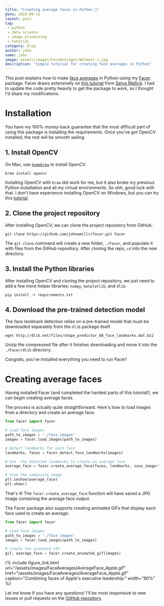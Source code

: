 ```yaml
---
title: "Creating average faces in Python 🙂"
date: 2019-09-11
layout: post
tag:
 - python
 - data science
 - image processing
 - tutorial
category: blog
author: john
name: john
image: assets/images/FaceAverages/Walmart-1.jpg
description: "Simple tutorial for creating face averages in Python"
---
```


This post explains how to make [face averages](/faces-of-fortune/) in Python using my [Facer](https://github.com/johnwmillr/Facer) package. Facer draws extensively on [this tutorial](https://www.learnopencv.com/average-face-opencv-c-python-tutorial/) from [Satya Mallick](https://github.com/spmallick). I had to update the code pretty heavily to get the package to work, so I thought I'd share my modifications.

# Installation
You have my 100% money-back guarantee that the most difficult part of using this package is installing the requirements. Once you've got OpenCV installed, the rest will be smooth sailing.

## 1. Install OpenCV
On Mac, use [`homebrew`](https://brew.sh) to install OpenCV.

```shell
brew install opencv
```

Installing OpenCV with `brew` did work for me, but it also broke my previous Python installation and all my virtual environments. So uhh, good luck with that. I don't have experience installing OpenCV on Windows, but you can try this [tutorial](https://opencv-python-tutroals.readthedocs.io/en/latest/py_tutorials/py_setup/py_setup_in_windows/py_setup_in_windows.html).

## 2. Clone the project repository
After installing OpenCV, we can clone the project repository from GitHub:

```shell
git clone https://github.com/johnwmillr/facer.git Facer
```

The `git clone` command will create a new folder, `./Facer`, and populate it with files from the GitHub repository. After cloning the repo, `cd` into the new directory.

## 3. Install the Python libraries
After installing OpenCV and cloning the project repository, we just need to add a few more helper libraries: `numpy`, `matplotlib`, and `dlib`.

```
pip install -r requirements.txt
```

## 4. Download the pre-trained detection model
The face landmark detection relies on a pre-trained model that must be downloaded separately from the `dlib` package itself.

```shell
wget http://dlib.net/files/shape_predictor_68_face_landmarks.dat.bz2
```

Unzip the compressed file after it finishes downloading and move it into the `./Facer/dlib` directory.

Congrats, you've installed everything you need to run Facer!

# Creating average faces

Having installed Facer (and completed the hardest parts of this tutorial!), we can begin creating average faces.

The process is actually quite straightforward. Here's how to load images from a directory and create an average face:


```python
from facer import facer

# Load face images
path_to_images = "./face_images"
images = facer.load_images(path_to_images)

# Detect landmarks for each face
landmarks, faces = facer.detect_face_landmarks(images)

# Use  the detected landmarks to create an average face
average_face = facer.create_average_face(faces, landmarks, save_image=True)

# View the composite image
plt.imshow(average_face)
plt.show()
```

That's it! The `facer.create_average_face` function will have saved a JPG image containing the average face output.

The Facer package also supports creating animated GIFs that display each face used to create an average:

```python
from facer import facer

# Load face images
path_to_images = "./face_images"
images = facer.load_images(path_to_images)

# Create the animated GIF
gif, average_face = facer.create_animated_gif(images)
```

{% include figure_link.html url="/assets/images/FaceAverages/AverageFace_Apple.gif" href="/assets/images/FaceAverages/AverageFace_Apple.gif" caption="Combining faces of Apple's executive leadership." width="90%" %}

Let me know if you have any questions! I'll be most responsive to new issues or pull requests on the [GitHub repository](https://github.com/johnwmillr/Facer).

